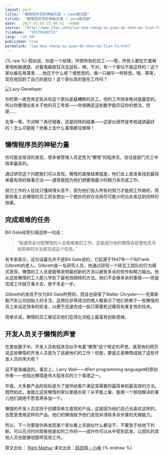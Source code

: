 ```yaml
---
layout: post
title:  "懒惰程序员的神秘天赋 » java面试题"
title2:  "懒惰程序员的神秘天赋 » java面试题"
date:   2017-01-01 23:46:51  +0800
source:  "http://www.jfox.info/lan-duo-cheng-xu-yuan-de-shen-mi-tian-fu.html"
fileName:  "20170100711"
lang:  "zh_CN"
published: true
permalink: "lan-duo-cheng-xu-yuan-de-shen-mi-tian-fu.html"
---
```

{% raw %}
假如说，你是一个经理，环顾所有的员工——嗯，所有人都在忙着噼里啪啦敲键盘、对着电脑疯狂点击鼠标，咦，不对，有一个家伙不是这样的！这个家伙躲在角落里……他在干什么呢？慢悠悠的，像一只蜗牛一样转悠。哦，等等，现在他回到了自己的座位！这个家伙真的是在工作吗？

![Lazy-Developer](/wp-content/uploads/2015/02/Lazy-Developer.jpg)

你的第一直觉肯定告诉你这个家伙是最糟糕的员工，他的工作效率绝对是最低的。所以你整理出有关于他的员工考核——你很确定这些数字能印证你的想法，但是……

先等一等。不对啊？再仔细看，还是同样的结果——这家伙居然是考核成绩最好的！怎么可能呢？他看上去什么事情都没做啊！

## 懒惰程序员的神秘力量

你可能会惊讶的发现，很多被管理人员定性为“懒惰”的程序员，往往是部门员工中效率最高的。

通过研究这个问题我们可以发现，懒惰的直接结果就是，他们会上紧发条找到最简单最有效的做事方法——通常是因为他们想要用最少的精力来完成工作。

努力工作的人往往只懂得埋头苦干，因为他们投入所有的努力才能把工作做好。而那些看上去懒惰的员工则会想出一个绝妙的好办法用尽可能少的功夫来达到同样的效果。

## 完成艰难的任务

Bill Gate经常引用这样一句话：

> “我通常会分配懒惰的人去做艰难的工作，这是因为他的懒惰会促使他去寻找简单的方法来完成这个任务。”

有专家表示，这句话最先并不是Bill Gate说的，它起源于1947年一个叫Frank Gilbreth的老人。Gilbreth是一名研究人员，他通过研究一个砖瓦工团队的行为模式发现，懒惰的工人总是能够发明最创新的方法以避免多余的劳作和精力输出。他从这些懒惰的工人那儿学到了最有效砌砖的方法。他们不会做多余的事情——但是完成工作就万事大吉，绝不多走一步。

Gilbreth的发现不仅为Bill Gate所赞同，而且也获得了Walter Chrysler——克莱斯勒汽车公司创始人的关注。这两位非常成功的商人都表示了他们依赖于一些懒惰的员工来设定效率的标准，以便于迅速完成一些只需要死记硬背和重复性的任务。

简单点说，懒惰的员工被证实他们在简化流程上最富有创新思维。

## 开发人员关于懒惰的声誉

在某些圈子中，开发人员和程序员似乎有着“懒惰”这个特定的声誉。甚至有的网页说这些懒惰的开发人员是为了逃避他们的工作！但是，要是正是懒惰成就了这些开发人员的伟大呢？

这不是我编造的。事实上，Larry Wall——《Perl programming language》的原创作者——也指出懒惰是伟大程序员的三个美德之一。

毕竟，大多数产品的目标是为了提供给客户满足其需要的最简单和最高效的方法。既然如此，谁能比这些懒惰的家伙更擅长呢？从字面上看，能用一个按钮解决的事儿他们就绝不愿意再多加一个。

懒惰的开发人员坚持于创建简单又直观的产品，这是因为他们自己也喜欢这样的，也愿意使用这样的产品。他们的懒惰赋予他们发现并清除多余步骤的天赐能力。

所以，下一次要是你再发现某个家伙看上去貌似什么都没干，不要急于给他下判断。可以花点时间观察他是如何工作的——或许你可以从中受到启发，让团队的其他人员也能像他那样高效工作。

 原文出处： [Rishi Mathur](/url.php?_src=&amp;isencode=1&amp;content=dGltZT0xNDI1MDQ0MjA5MjkxJnVybD1odHRwcyUzQSUyRiUyRmJsb2cuaml4ZWUubWUlMkZkaXZpbmUtcXVhbGl0aWVzLWxhenktZGV2ZWxvcGVyJTJG)   译文出处：[码农网 – 小峰](/url.php?_src=&amp;isencode=1&amp;content=dGltZT0xNDI1MDQ0MjA5MjkyJnVybD1odHRwJTNBJTJGJTJGd3d3LmNvZGVjZW8uY29tJTJGYXJ0aWNsZSUyRnRoZS1kaXZpbmUtcXVhbGl0aWVzLW9mLWEtbGF6eS1kZXZlbG9wZXIuaHRtbA==)
{% endraw %}
